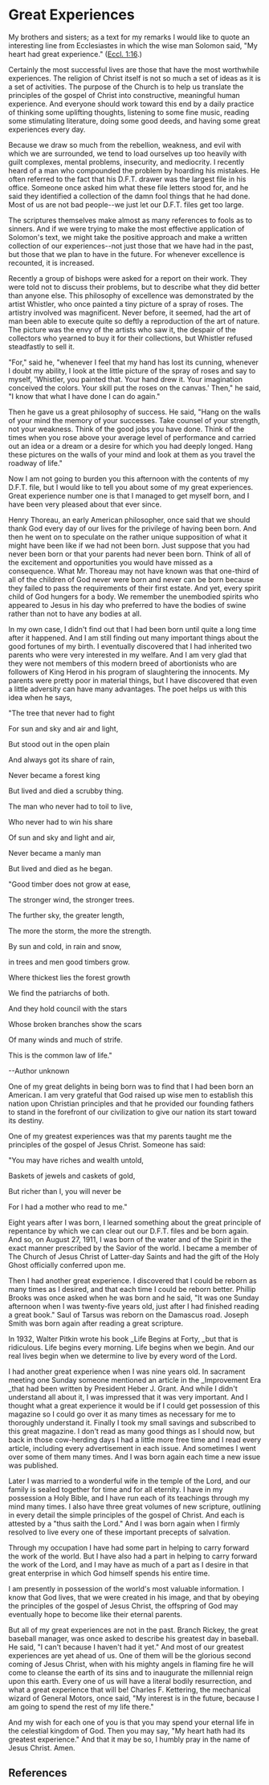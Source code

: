 # Great Experiences

My brothers and sisters; as a text for my remarks I would like to quote an
interesting line from Ecclesiastes in which the wise man Solomon said, "My
heart had great experience." ([Eccl.
1:16](/scriptures/ot/eccl/1.16?lang=eng#15).)

Certainly the most successful lives are those that have the most worthwhile
experiences. The religion of Christ itself is not so much a set of ideas as it
is a set of activities. The purpose of the Church is to help us translate the
principles of the gospel of Christ into constructive, meaningful human
experience. And everyone should work toward this end by a daily practice of
thinking some uplifting thoughts, listening to some fine music, reading some
stimulating literature, doing some good deeds, and having some great
experiences every day.

Because we draw so much from the rebellion, weakness, and evil with which we
are surrounded, we tend to load ourselves up too heavily with guilt complexes,
mental problems, insecurity, and mediocrity. I recently heard of a man who
compounded the problem by hoarding his mistakes. He often referred to the fact
that his D.F.T. drawer was the largest file in his office. Someone once asked
him what these file letters stood for, and he said they identified a
collection of the damn fool things that he had done. Most of us are not bad
people--we just let our D.F.T. files get too large.

The scriptures themselves make almost as many references to fools as to
sinners. And if we were trying to make the most effective application of
Solomon's text, we might take the positive approach and make a written
collection of our experiences--not just those that we have had in the past,
but those that we plan to have in the future. For whenever excellence is
recounted, it is increased.

Recently a group of bishops were asked for a report on their work. They were
told not to discuss their problems, but to describe what they did better than
anyone else. This philosophy of excellence was demonstrated by the artist
Whistler, who once painted a tiny picture of a spray of roses. The artistry
involved was magnificent. Never before, it seemed, had the art of man been
able to execute quite so deftly a reproduction of the art of nature. The
picture was the envy of the artists who saw it, the despair of the collectors
who yearned to buy it for their collections, but Whistler refused steadfastly
to sell it.

"For," said he, "whenever I feel that my hand has lost its cunning, whenever I
doubt my ability, I look at the little picture of the spray of roses and say
to myself, 'Whistler, you painted that. Your hand drew it. Your imagination
conceived the colors. Your skill put the roses on the canvas.' Then," he said,
"I know that what I have done I can do again."

Then he gave us a great philosophy of success. He said, "Hang on the walls of
your mind the memory of your successes. Take counsel of your strength, not
your weakness. Think of the good jobs you have done. Think of the times when
you rose above your average level of performance and carried out an idea or a
dream or a desire for which you had deeply longed. Hang these pictures on the
walls of your mind and look at them as you travel the roadway of life."

Now I am not going to burden you this afternoon with the contents of my D.F.T.
file, but I would like to tell you about some of my great experiences. Great
experience number one is that I managed to get myself born, and I have been
very pleased about that ever since.

Henry Thoreau, an early American philosopher, once said that we should thank
God every day of our lives for the privilege of having been born. And then he
went on to speculate on the rather unique supposition of what it might have
been like if we had not been born. Just suppose that you had never been born
or that your parents had never been born. Think of all of the excitement and
opportunities you would have missed as a consequence. What Mr. Thoreau may not
have known was that one-third of all of the children of God never were born
and never can be born because they failed to pass the requirements of their
first estate. And yet, every spirit child of God hungers for a body. We
remember the unembodied spirits who appeared to Jesus in his day who preferred
to have the bodies of swine rather than not to have any bodies at all.

In my own case, I didn't find out that I had been born until quite a long time
after it happened. And I am still finding out many important things about the
good fortunes of my birth. I eventually discovered that I had inherited two
parents who were very interested in my welfare. And I am very glad that they
were not members of this modern breed of abortionists who are followers of
King Herod in his program of slaughtering the innocents. My parents were
pretty poor in material things, but I have discovered that even a little
adversity can have many advantages. The poet helps us with this idea when he
says,

"The tree that never had to fight

For sun and sky and air and light,

But stood out in the open plain

And always got its share of rain,

Never became a forest king

But lived and died a scrubby thing.

The man who never had to toil to live,

Who never had to win his share

Of sun and sky and light and air,

Never became a manly man

But lived and died as he began.

"Good timber does not grow at ease,

The stronger wind, the stronger trees.

The further sky, the greater length,

The more the storm, the more the strength.

By sun and cold, in rain and snow,

in trees and men good timbers grow.

Where thickest lies the forest growth

We find the patriarchs of both.

And they hold council with the stars

Whose broken branches show the scars

Of many winds and much of strife.

This is the common law of life."

--Author unknown

One of my great delights in being born was to find that I had been born an
American. I am very grateful that God raised up wise men to establish this
nation upon Christian principles and that he provided our founding fathers to
stand in the forefront of our civilization to give our nation its start toward
its destiny.

One of my greatest experiences was that my parents taught me the principles of
the gospel of Jesus Christ. Someone has said:

"You may have riches and wealth untold,

Baskets of jewels and caskets of gold,

But richer than I, you will never be

For I had a mother who read to me."

Eight years after I was born, I learned something about the great principle of
repentance by which we can clear out our D.F.T. files and be born again. And
so, on August 27, 1911, I was born of the water and of the Spirit in the exact
manner prescribed by the Savior of the world. I became a member of The Church
of Jesus Christ of Latter-day Saints and had the gift of the Holy Ghost
officially conferred upon me.

Then I had another great experience. I discovered that I could be reborn as
many times as I desired, and that each time I could be reborn better. Phillip
Brooks was once asked when he was born and he said, "It was one Sunday
afternoon when I was twenty-five years old, just after I had finished reading
a great book." Saul of Tarsus was reborn on the Damascus road. Joseph Smith
was born again after reading a great scripture.

In 1932, Walter Pitkin wrote his book _Life Begins at Forty, _but that is
ridiculous. Life begins every morning. Life begins when we begin. And our real
lives begin when we determine to live by every word of the Lord.

I had another great experience when I was nine years old. In sacrament meeting
one Sunday someone mentioned an article in the _Improvement Era _that had been
written by President Heber J. Grant. And while I didn't understand all about
it, I was impressed that it was very important. And I thought what a great
experience it would be if I could get possession of this magazine so I could
go over it as many times as necessary for me to thoroughly understand it.
Finally I took my small savings and subscribed to this great magazine. I don't
read as many good things as I should now, but back in those cow-herding days I
had a little more free time and I read every article, including every
advertisement in each issue. And sometimes I went over some of them many
times. And I was born again each time a new issue was published.

Later I was married to a wonderful wife in the temple of the Lord, and our
family is sealed together for time and for all eternity. I have in my
possession a Holy Bible, and I have run each of its teachings through my mind
many times. I also have three great volumes of new scripture, outlining in
every detail the simple principles of the gospel of Christ. And each is
attested by a "thus saith the Lord." And I was born again when I firmly
resolved to live every one of these important precepts of salvation.

Through my occupation I have had some part in helping to carry forward the
work of the world. But I have also had a part in helping to carry forward the
work of the Lord, and I may have as much of a part as I desire in that great
enterprise in which God himself spends his entire time.

I am presently in possession of the world's most valuable information. I know
that God lives, that we were created in his image, and that by obeying the
principles of the gospel of Jesus Christ, the offspring of God may eventually
hope to become like their eternal parents.

But all of my great experiences are not in the past. Branch Rickey, the great
baseball manager, was once asked to describe his greatest day in baseball. He
said, "I can't because I haven't had it yet." And most of our greatest
experiences are yet ahead of us. One of them will be the glorious second
coming of Jesus Christ, when with his mighty angels in flaming fire he will
come to cleanse the earth of its sins and to inaugurate the millennial reign
upon this earth. Every one of us will have a literal bodily resurrection, and
what a great experience that will be! Charles F. Kettering, the mechanical
wizard of General Motors, once said, "My interest is in the future, because I
am going to spend the rest of my life there."

And my wish for each one of you is that you may spend your eternal life in the
celestial kingdom of God. Then you may say, "My heart hath had its greatest
experience." And that it may be so, I humbly pray in the name of Jesus Christ.
Amen.

## References

